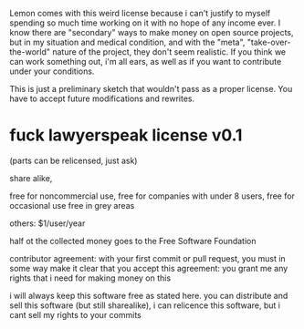Lemon comes with this weird license because i can't justify to myself
spending so much time working on it with no hope of any income ever.
I know there are "secondary" ways to make money on open source projects,
but in my situation and medical condition, and with the "meta", "take-over-
the-world" nature of the project, they don't seem realistic.
If you think we can work something out, i'm all ears, as well as if you
want to contribute under your conditions.

This is just a preliminary sketch that wouldn't pass as a proper license.
You have to accept future modifications and rewrites.


fuck lawyerspeak license v0.1
===
(parts can be relicensed, just ask)

share alike,

free for noncommercial use,
free for companies with under 8 users,
free for occasional use
free in grey areas

others: $1/user/year

half ot the collected money goes to the Free Software Foundation



contributor agreement:
with your first commit or pull request, you must in some way make it clear that you accept this agreement:
you grant me any rights that i need for making money on this 



i will always keep this software free as stated here.
you can distribute and sell this software (but still sharealike), 
i can relicence this software, 
but i cant sell my rights to your commits




